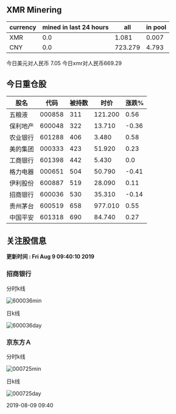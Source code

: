 ## XMR Minering

|currency|mined in last 24 hours|all|in pool|
|---|---|---|---|
|XMR|0.0|1.081|0.007|
|CNY|0.0|723.279|4.793|

今日美元对人民币 7.05	今日xmr对人民币669.29


## 今日重仓股 

|股名|代码|被持数|时价|涨跌%|
|---|---|---|---|---|
|五粮液|000858|311|121.200|0.56|
|保利地产|600048|322|13.710|-0.36|
|农业银行|601288|406|3.480|0.58|
|美的集团|000333|423|51.920|0.23|
|工商银行|601398|442|5.430|0.0|
|格力电器|000651|504|50.790|-0.41|
|伊利股份|600887|519|28.090|0.11|
|招商银行|600036|530|35.310|-0.14|
|贵州茅台|600519|658|977.010|0.55|
|中国平安|601318|690|84.740|0.27|

## 关注股信息
**更新时间 : Fri Aug  9 09:40:10 2019**
### 招商银行 
分时k线

![600036min](http://image.sinajs.cn/newchart/min/n/sh600036.gif)

日k线

![600036day](http://image.sinajs.cn/newchart/daily/n/sh600036.gif)

### 京东方Ａ 
分时k线

![000725min](http://image.sinajs.cn/newchart/min/n/sz000725.gif)

日k线

![000725day](http://image.sinajs.cn/newchart/daily/n/sz000725.gif)

2019-08-09 09:40